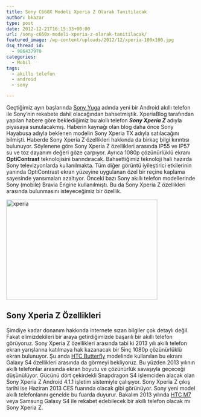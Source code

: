 ```yaml
---
title: Sony C660X Modeli Xperia Z Olarak Tanıtılacak
author: bkazar
type: post
date: 2012-12-21T16:15:33+00:00
url: /sony-c660x-modeli-xperia-z-olarak-tanitilacak/
featured_image: /wp-content/uploads/2012/12/xperia-100x100.jpg
dsq_thread_id:
  - 986437970
categories:
  - Mobil
tags:
  - akıllı telefon
  - android
  - sony

---
```

Geçtiğimiz ayın başlarında [Sony Yuga][1] adında yeni bir Android akıllı telefon ile Sony’nin rekabete dahil olacağından bahsetmiştik. XperiaBlog tarafından yapılan habere göre beklediğimiz bu akıllı telefon **_Sony Xperia Z_** adıyla piyasaya sunulacakmış. Haberin kaynağı olan blog daha önce Sony Hayabusa adıyla beklenen modelin Sony Xperia TX adıyla satılacağını bilmişti. Haberde Sony Xperia Z özellikleri hakkında da birkaç bilgi kırıntısı bulunuyor. Söylenene göre Sony Xperia Z özellikleri arasında IP55 ve IP57 su ve toz dayanım değeri göze çarpıyor. Ayrıca 1080p çözünürlüklü ekranı **OptiContrast** teknolojisini barındıracak. Bahsettiğimiz teknoloji hali hazırda Sony televizyonlarda kullanılmakta. Tüm diğer görüntü iyileştirici etkilerinin yanında OptiContrast ekran yüzeyine uygulanan özel bir reçine kaplama sayesinde yansımaları azaltıyor. Önceki bazı Sony akıllı telefon modellerinde Sony (mobile) Bravia Engine kullanılmıştı. Bu da Sony Xperia Z özellikleri arasında bulunmasını isteyeceğimiz bir özellik.

<img class="aligncenter size-large wp-image-10019" alt="xperia" src="https://www.murekkep.org/wp-content/uploads/2012/12/xperia-400x265.jpg" width="400" height="265" srcset="https://www.murekkep.org/wp-content/uploads/2012/12/xperia-400x265.jpg 400w, https://www.murekkep.org/wp-content/uploads/2012/12/xperia-50x33.jpg 50w, https://www.murekkep.org/wp-content/uploads/2012/12/xperia-125x82.jpg 125w, https://www.murekkep.org/wp-content/uploads/2012/12/xperia-300x200.jpg 300w, https://www.murekkep.org/wp-content/uploads/2012/12/xperia-459x305.jpg 459w, https://www.murekkep.org/wp-content/uploads/2012/12/xperia.jpg 600w" sizes="(max-width: 400px) 100vw, 400px" /> 

## Sony Xperia Z Özellikleri

Şimdiye kadar donanım hakkında internete sızan bilgiler çok detaylı değil. Fakat elimizdekileri bir araya getirdiğimizde başarılı bir akıllı telefon görüyoruz. Sony Xperia Z özellikleri arasında tabi ki 2013 yılı akıllı telefon ekran yarışlarına katılmaya hak kazanacak bir 5inç 1080p çözünürlüklü ekran bulunuyor. Şu anda [HTC Butterfly][2] modelinde kullanılan bu ekranı Galaxy S4 özellikleri arasında da görmeyi bekliyoruz. Bu yüzden 2013 yılının akıllı telefonlar arasında ekran boyutu ve çözünürlük savaşıyla geçeceği düşünülüyor. Gücünü dört çekirdekli Snapdragon S4 işlemciden alacak olan Sony Xperia Z Android 4.1.1 işletim sistemiyle çalışıyor. Sony Xperia Z çıkış tarihi ise Haziran 2013 CES fuarında olacak gibi görünüyor. Sony yeni model akıllı telefonlarını genelde bu fuarda duyurur. Bakalım 2013 yılında [HTC M7][3] veya Samsung Galaxy S4 ile rekabet edebilecek bir akıllı telefon olacak mı Sony Xperia Z.

 [1]: https://www.murekkep.org/sony-yuga-1080p-akilli-telefon-9049
 [2]: https://www.murekkep.org/htc-butterfly-tanitildi-9682
 [3]: https://www.murekkep.org/htc-m7-ozellikleri-sizdi-10015